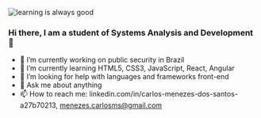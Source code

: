 ![learning is always good](https://user-images.githubusercontent.com/85579161/126916364-67eca6be-11bd-4148-aebd-44a6fb0cf691.png)


### Hi there, I am a student of Systems Analysis and Development 👋

- 🔭 I’m currently working on public security in Brazil
- 🌱 I’m currently learning HTML5, CSS3, JavaScript, React, Angular
- 🤔 I’m looking for help with languages and frameworks front-end
- 💬 Ask me about anything
- 📫 How to reach me: linkedin.com/in/carlos-menezes-dos-santos-a27b70213, menezes.carlosms@gmail.com


